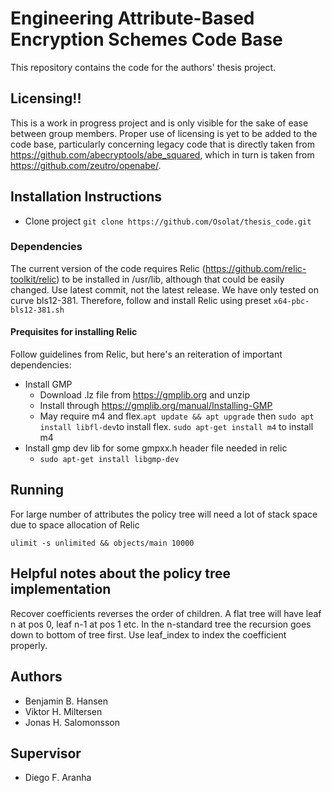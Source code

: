 # Engineering Attribute-Based Encryption Schemes Code Base
This repository contains the code for the authors' thesis project.

## Licensing!!
This is a work in progress project and is only visible for the sake of ease between group members. Proper use of licensing is yet to be added to the code base, particularly concerning legacy code that is directly taken from https://github.com/abecryptools/abe_squared, which in turn is taken from https://github.com/zeutro/openabe/.

## Installation Instructions
  * Clone project ``git clone https://github.com/Osolat/thesis_code.git``

### Dependencies
The current version of the code requires Relic (https://github.com/relic-toolkit/relic) to be installed in /usr/lib, although that could be easily changed. Use latest commit, not the latest release. We have only tested on curve bls12-381. Therefore, follow and install Relic using preset ``x64-pbc-bls12-381.sh``

#### Prequisites for installing Relic
Follow guidelines from Relic, but here's an reiteration of important dependencies:
  * Install GMP
    * Download .lz file from https://gmplib.org and unzip
    * Install through https://gmplib.org/manual/Installing-GMP
    * May require m4 and flex.``apt update && apt upgrade`` then ``sudo apt install libfl-dev``to install flex. ``sudo apt-get install m4`` to install m4
  * Install gmp dev lib for some gmpxx.h header file needed in relic
    * ``sudo apt-get install libgmp-dev``       

## Running
For large number of attributes the policy tree will need a lot of stack space due to space allocation of Relic

``ulimit -s unlimited && objects/main 10000``

## Helpful notes about the policy tree implementation
Recover coefficients reverses the order of children. A flat tree will have leaf n at pos 0, leaf n-1 at pos 1 etc. In the n-standard tree the recursion goes down to bottom of tree first.
Use leaf_index to index the coefficient properly.


## Authors
 * Benjamin B. Hansen
 * Viktor H. Miltersen
 * Jonas H. Salomonsson

## Supervisor
  * Diego F. Aranha
